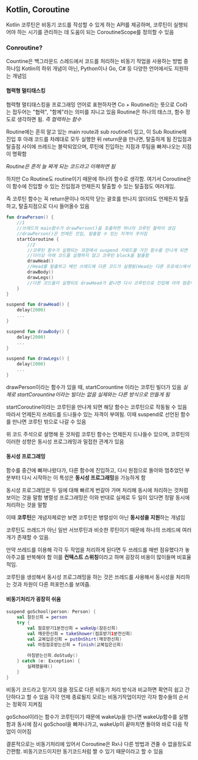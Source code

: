 ## Kotlin, Coroutine

Kotlin 코루틴은 비동기 코드를 작성할 수 있게 하는 API를 제공하며,
코루틴이 실행되어야 하는 시기를 관리하는 데 도움이 되는 CoroutineScope를 정의할 수 있음

### Conroutine?

Countine은 백그라운드 스레드에서 코드를 처리하는 비동기 작업을 사용하는 방법 중 하나임
Kotlin의 하위 개념이 아닌, Python이나 Go, C# 등 다양한 언어에서도 지원하는 개념임

#### 협력형 멀티태스킹

협력형 멀티태스킹을 프로그래밍 언어로 표현하자면 Co + Routine라는 뜻으로 
Co라는 접두어는 "협력", "함께"라는 의미를 지니고 있음 Routine은 하나의 태스크, 함수 정도로 생각하면 됨. 
*즉 협력하는 함수*

Routine에는 흔히 알고 있는 main route과 sub routine이 있고, 이 Sub Routine에 진입 후 
아래 코드를 차례대로 모두 실행한 뒤 return문을 만나면, 탈출하게 됨 
진입점과 탈출점 사이에 쓰레드는 블락되었으며, 루틴에 진입하는 지점과 루팀을 빠져나오는 지점이 명확함

*Routine은 흔히 늘 짜게 되는 코드라고 이해하면 됨*

하지만 Co Routine도 routine이기 때문에 하나의 함수로 생각함. 
여기서 Coroutine은 이 함수에 진입할 수 있는 진입점과 언제든지 탈출할 수 있는 탈출점도 여러개임. 

즉 코루틴 함수는 꼭 return문이나 마지막 닫는 괄호를 만나지 않더라도 
언제든지 탈출하고, 탈출지점으로 다시 들어올수 있음

```kotlin
fun drawPerson() {
    //1
    //쓰레드의 main함수가 drawPerson()을 호출하면 하나의 코루틴 블럭이 생김
	//drawPerson()은 언제든 진입, 탈출할 수 있는 자격이 주어짐
    startCoroutine {
        //2
        //코루틴 함수가 실행되는 과정에서 suspend 키워드를 가진 함수를 만나게 되면
		//더이상 아래 코드를 실행하지 않고 코루틴 block을 탈출함
        drawHead()		
        //Head를 탈출하고 메인 쓰레드에 다른 코드가 실행됨(Head는 다른 프로세스에서 계속 실행되고 있음)
        drawBody()
        drawLegs()
        //다른 코드들이 실행되도 drawHead가 끝나면 다시 코루틴으로 진입해 아까 멈춘부분부터 실행됨
    }
}

suspend fun drawHead() {
    delay(2000)
    ...
}

suspend fun drawBody() {
    delay(2000)
    ...
}

suspend fun drawLegs() {
    delay(2000)
    ...
}
```

drawPerson이라는 함수가 있을 때, startCorountine 이라는 코루틴 빌더가 있음
*실제로 startCorountine이라는 빌더는 없음 실제와는 다른 방식으로 만들게 됨*

startCoroutine이라는 코루틴을 만나게 되면 해당 함수는 코루틴으로 작동될 수 있음
따라서 언제든지 쓰레드를 드나들수 있는 자격이 부여됨. 
이때 suspend로 선언된 함수를 만나면 코루틴 밖으로 나갈 수 있음

위 코드 주석으로 설명해 둔 것처럼 코루틴 함수는 언제든지 드나들수 있으며, 
코루틴의 이러한 성향은 동시성 프로그래밍과 밀접한 관계가 있음

#### 동시성 프로그래밍

함수를 중간에 빠져나왔다가, 다른 함수에 진입하고, 다시 원점으로 돌아와 
멈추었던 부분부터 다시 시작하는 이 특성은 **동시성 프로그래밍**을 가능하게 함

동시성 프로그래밍은 두 일에 대해 빠르게 번갈아 가며 처리해 동시에 처리하는 것처럼 보이는 것을 말함
병렬성 프로그래밍은 이와 반대로 실제로 두 일이 있다면 정말 동시에 처리하는 것을 말함 

이때 **코루틴**은 개념자체로만 보면 코루틴은 병렬성이 아닌 **동시성을 지원**하는 개념임

코루틴도 쓰레드가 아닌 일반 서브루틴과 비슷한 루틴이기 때문에 하나의 쓰레드에 여러개가 존재할 수 있음.

만약 쓰레드를 이용해 각각 두 작업을 처리하게 된다면 두 쓰레드를 매번 점유했다가 놓아주고를 반복해야 함
이를 **컨텍스트 스위칭**이라고 하며 굉장히 비용이 많이들며 비효율적임.

코루틴을 생성해서 동시성 프로그래밍을 하는 것은 쓰레드를 사용해서 
동시성을 처리하는 것과 차원이 다른 퍼포먼스를 보여줌.



#### 비동기처리가 굉장히 쉬움

```kotlin
suspend goSchool(person: Person) {
    val 잠든신희 = person
    try {
        val 점호받기1분전신희 = wakeUp(잠든신희)
        val 깨끗한신희 = takeShower(점호받기1분전신희)
        val 교복입은신희 = putOnShirt(깨끗한신희)
        val 아침점호받는신희 = finish(교복입은신희)
        
        아침받는신희.doStudy()
    } catch (e: Exception) {
        실패했을때()
    }
}
```

비동기 코드라고 믿기지 않을 정도로 다른 비동기 처리 방식과 비교하면 확연히 쉽고 간단하다고 할 수 있음
각각 언제 종료될지 모르는 비동기작업이지만 각자 함수들의 순서는 정확히 지켜짐

goSchool이라는 함수가 코루틴이기 때문에 wakeUp을 만나면 wakeUp함수를 실행함과 
동시에 잠시 goSchool을 빠져나가고, wakeUp이 끝마치면 돌아와 바로 다음 작업이 이어짐

결론적으로는 비동기처리에 있어서 Coroutine은 Rx나 다른 방법과 견줄 수 없을정도로 간편함.
비동기코드이지만 동기코드처럼 짤 수 있기 때문이라고 할 수 있음